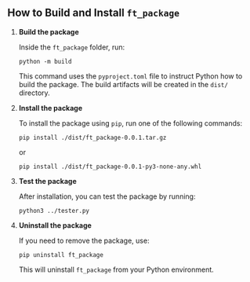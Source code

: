 ## How to Build and Install `ft_package`

1. **Build the package**

	Inside the `ft_package` folder, run:
	```
	python -m build
	```
	This command uses the `pyproject.toml` file to instruct Python how to build the package. The build artifacts will be created in the `dist/` directory.

2. **Install the package**

	To install the package using `pip`, run one of the following commands:
	```
	pip install ./dist/ft_package-0.0.1.tar.gz
	```
	or
	```
	pip install ./dist/ft_package-0.0.1-py3-none-any.whl
	```

3. **Test the package**

	After installation, you can test the package by running:
	```
	python3 ../tester.py
	```

4. **Uninstall the package**

	If you need to remove the package, use:
	```
	pip uninstall ft_package
	```
	This will uninstall `ft_package` from your Python environment.
